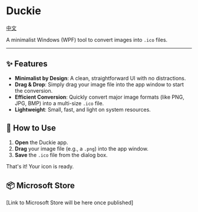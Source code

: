 # Duckie

[中文](./README.zh-CN.md)

A minimalist Windows (WPF) tool to convert images into `.ico` files.

---

## ✨ Features

- **Minimalist by Design**: A clean, straightforward UI with no distractions.
- **Drag & Drop**: Simply drag your image file into the app window to start the conversion.
- **Efficient Conversion**: Quickly convert major image formats (like PNG, JPG, BMP) into a multi-size `.ico` file.
- **Lightweight**: Small, fast, and light on system resources.

## 🚀 How to Use

1.  **Open** the Duckie app.
2.  **Drag** your image file (e.g., a `.png`) into the app window.
3.  **Save** the `.ico` file from the dialog box.

That's it! Your icon is ready.

## 📦 Microsoft Store

[Link to Microsoft Store will be here once published]

